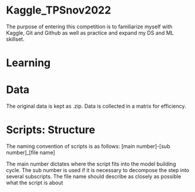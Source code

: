 # Kaggle_TPSnov2022

The purpose of entering this competition is to familiarize myself with Kaggle, Git and Github as well as practice and expand my DS and ML skillset. 

# Learning


# Data

The original data is kept as .zip. Data is collected in a matrix for efficiency. 

# Scripts: Structure

The naming convention of scripts is as follows: [main number]-[sub number]_[file name]

The main number dictates where the script fits into the model building cycle.
The sub number is used if it is necessary to decompose the step into several subscripts. 
The file name should describe as closely as possible what the script is about